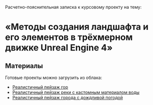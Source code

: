 Расчетно-пояснительная записка к курсовому проекту на тему: 
# «Методы создания ландшафта и его элементов в трёхмерном движке Unreal Engine 4»
## Материалы
Готовые проекты можно загрузить из облака: </br>
- [Реалистичный пейзаж гор](https://disk.yandex.ru/d/xjf8i-dsc4x7gw/)
- [Реалистичный пейзаж реки с кастомным материалом воды](https://disk.yandex.ru/d/twEH8pbVlCxP5g/)
- [Реалистичный пейзаж города с дождливой погодой](https://disk.yandex.ru/d/jIKpnvFg0Cf0kg/)

